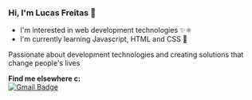 ### Hi, I'm Lucas Freitas 👋


* I'm interested in web development technologies ✨⚛
* I'm currently learning Javascript, HTML and CSS 🌱

Passionate about development technologies and creating solutions that change people's lives

**Find me elsewhere c:**
<br> [![Gmail Badge](https://img.shields.io/badge/-lucas.freitasj.ca@gmail.com-9572FC?style=flat-square&logo=Gmail&logoColor=white&link=mailto:lucas.freitasj.ca@gmail.com)](mailto:lucas.freitasj.ca@gmail.com)
